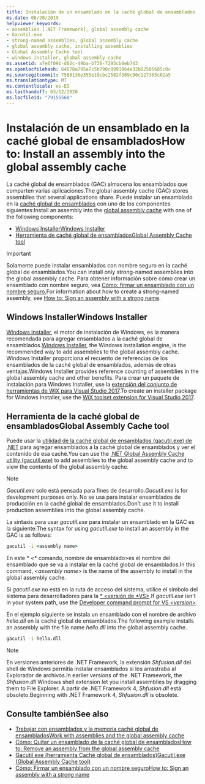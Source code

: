```yaml
---
title: Instalación de un ensamblado en la caché global de ensamblados
ms.date: 08/20/2019
helpviewer_keywords:
- assemblies [.NET Framework], global assembly cache
- Gacutil.exe
- strong-named assemblies, global assembly cache
- global assembly cache, installing assemblies
- Global Assembly Cache tool
- windows installer, global assembly cache
ms.assetid: a7e6f091-d02c-49ba-b736-7295cb0eb743
ms.openlocfilehash: 64878a795a7c5b790c8991064e32b82505685c0c
ms.sourcegitcommit: 7588136e355e10cbc2582f389c90c127363c02a5
ms.translationtype: MT
ms.contentlocale: es-ES
ms.lasthandoff: 03/12/2020
ms.locfileid: "79155568"
---
```

# <a name="how-to-install-an-assembly-into-the-global-assembly-cache"></a><span data-ttu-id="c7f9b-102">Instalación de un ensamblado en la caché global de ensamblados</span><span class="sxs-lookup"><span data-stu-id="c7f9b-102">How to: Install an assembly into the global assembly cache</span></span>

<span data-ttu-id="c7f9b-103">La caché global de ensamblados (GAC) almacena los ensamblados que comparten varias aplicaciones.</span><span class="sxs-lookup"><span data-stu-id="c7f9b-103">The global assembly cache (GAC) stores assemblies that several applications share.</span></span> <span data-ttu-id="c7f9b-104">Puede instalar un ensamblado en la [caché global de ensamblados](gac.md) con uno de los componentes siguientes:</span><span class="sxs-lookup"><span data-stu-id="c7f9b-104">Install an assembly into the [global assembly cache](gac.md) with one of the following components:</span></span>

- [<span data-ttu-id="c7f9b-105">Windows Installer</span><span class="sxs-lookup"><span data-stu-id="c7f9b-105">Windows Installer</span></span>](#windows-installer)
- [<span data-ttu-id="c7f9b-106">Herramienta de caché global de ensamblados</span><span class="sxs-lookup"><span data-stu-id="c7f9b-106">Global Assembly Cache tool</span></span>](#global-assembly-cache-tool)

> [!IMPORTANT]
> <span data-ttu-id="c7f9b-107">Solamente puede instalar ensamblados con nombre seguro en la caché global de ensamblados.</span><span class="sxs-lookup"><span data-stu-id="c7f9b-107">You can install only strong-named assemblies into the global assembly cache.</span></span> <span data-ttu-id="c7f9b-108">Para obtener información sobre cómo crear un ensamblado con nombre seguro, vea [Cómo: firmar un ensamblado con un nombre seguro.](../../standard/assembly/sign-strong-name.md)</span><span class="sxs-lookup"><span data-stu-id="c7f9b-108">For information about how to create a strong-named assembly, see [How to: Sign an assembly with a strong name](../../standard/assembly/sign-strong-name.md).</span></span>

## <a name="windows-installer"></a><span data-ttu-id="c7f9b-109">Windows Installer</span><span class="sxs-lookup"><span data-stu-id="c7f9b-109">Windows Installer</span></span>

<span data-ttu-id="c7f9b-110">[Windows Installer](/windows/desktop/Msi/installation-of-assemblies-to-the-global-assembly-cache), el motor de instalación de Windows, es la manera recomendada para agregar ensamblados a la caché global de ensamblados.</span><span class="sxs-lookup"><span data-stu-id="c7f9b-110">[Windows Installer](/windows/desktop/Msi/installation-of-assemblies-to-the-global-assembly-cache), the Windows installation engine, is the recommended way to add assemblies to the global assembly cache.</span></span> <span data-ttu-id="c7f9b-111">Windows Installer proporciona el recuento de referencias de los ensamblados de la caché global de ensamblados, además de otras ventajas.</span><span class="sxs-lookup"><span data-stu-id="c7f9b-111">Windows Installer provides reference counting of assemblies in the global assembly cache and other benefits.</span></span> <span data-ttu-id="c7f9b-112">Para crear un paquete de instalación para Windows Installer, use la [extensión del conjunto de herramientas de WiX para Visual Studio 2017](https://marketplace.visualstudio.com/items?itemName=RobMensching.WixToolsetVisualStudio2017Extension).</span><span class="sxs-lookup"><span data-stu-id="c7f9b-112">To create an installer package for Windows Installer, use the [WiX toolset extension for Visual Studio 2017](https://marketplace.visualstudio.com/items?itemName=RobMensching.WixToolsetVisualStudio2017Extension).</span></span>

## <a name="global-assembly-cache-tool"></a><span data-ttu-id="c7f9b-113">Herramienta de la caché global de ensamblados</span><span class="sxs-lookup"><span data-stu-id="c7f9b-113">Global Assembly Cache tool</span></span>

<span data-ttu-id="c7f9b-114">Puede usar la [utilidad de la caché global de ensamblados (gacutil.exe) de .NET](../tools/gacutil-exe-gac-tool.md) para agregar ensamblados a la caché global de ensamblados y ver el contenido de esa caché.</span><span class="sxs-lookup"><span data-stu-id="c7f9b-114">You can use the [.NET Global Assembly Cache utility (gacutil.exe)](../tools/gacutil-exe-gac-tool.md) to add assemblies to the global assembly cache and to view the contents of the global assembly cache.</span></span>

   > [!NOTE]
   > <span data-ttu-id="c7f9b-115">*Gacutil.exe* solo está pensada para fines de desarrollo.</span><span class="sxs-lookup"><span data-stu-id="c7f9b-115">*Gacutil.exe* is for development purposes only.</span></span> <span data-ttu-id="c7f9b-116">No se usa para instalar ensamblados de producción en la caché global de ensamblados.</span><span class="sxs-lookup"><span data-stu-id="c7f9b-116">Don't use it to install production assemblies into the global assembly cache.</span></span>

<span data-ttu-id="c7f9b-117">La sintaxis para usar *gacutil.exe* para instalar un ensamblado en la GAC es la siguiente:</span><span class="sxs-lookup"><span data-stu-id="c7f9b-117">The syntax for using *gacutil.exe* to install an assembly in the GAC is as follows:</span></span>

```cmd
gacutil -i <assembly name>
```

<span data-ttu-id="c7f9b-118">En este \* \<\* comando, nombre de ensamblado>es el nombre del ensamblado que se va a instalar en la caché global de ensamblados.</span><span class="sxs-lookup"><span data-stu-id="c7f9b-118">In this command, *\<assembly name>* is the name of the assembly to install in the global assembly cache.</span></span>

<span data-ttu-id="c7f9b-119">Si *gacutil.exe* no está en la ruta de acceso del sistema, utilice el símbolo del sistema para desarrolladores para la [ \* \<versión de \*VS>](../tools/developer-command-prompt-for-vs.md).</span><span class="sxs-lookup"><span data-stu-id="c7f9b-119">If *gacutil.exe* isn't in your system path, use the [Developer command prompt for VS *\<version>*](../tools/developer-command-prompt-for-vs.md).</span></span>

<span data-ttu-id="c7f9b-120">En el ejemplo siguiente se instala un ensamblado con el nombre de archivo *hello.dll* en la caché global de ensamblados.</span><span class="sxs-lookup"><span data-stu-id="c7f9b-120">The following example installs an assembly with the file name *hello.dll* into the global assembly cache.</span></span>

```cmd
gacutil -i hello.dll
```

> [!NOTE]
> <span data-ttu-id="c7f9b-121">En versiones anteriores de .NET Framework, la extensión *Shfusion.dll* del shell de Windows permitía instalar ensamblados si los arrastraba al Explorador de archivos.</span><span class="sxs-lookup"><span data-stu-id="c7f9b-121">In earlier versions of the .NET Framework, the *Shfusion.dll* Windows shell extension let you install assemblies by dragging them to File Explorer.</span></span> <span data-ttu-id="c7f9b-122">A partir de .NET Framework 4, *Shfusion.dll* está obsoleto.</span><span class="sxs-lookup"><span data-stu-id="c7f9b-122">Beginning with .NET Framework 4, *Shfusion.dll* is obsolete.</span></span>

## <a name="see-also"></a><span data-ttu-id="c7f9b-123">Consulte también</span><span class="sxs-lookup"><span data-stu-id="c7f9b-123">See also</span></span>

- [<span data-ttu-id="c7f9b-124">Trabajar con ensamblados y la memoria caché global de ensamblados</span><span class="sxs-lookup"><span data-stu-id="c7f9b-124">Work with assemblies and the global assembly cache</span></span>](working-with-assemblies-and-the-gac.md)
- [<span data-ttu-id="c7f9b-125">Cómo: Quitar un ensamblado de la caché global de ensamblados</span><span class="sxs-lookup"><span data-stu-id="c7f9b-125">How to: Remove an assembly from the global assembly cache</span></span>](how-to-remove-an-assembly-from-the-gac.md)
- [<span data-ttu-id="c7f9b-126">Gacutil.exe (herramienta Caché global de ensamblados)</span><span class="sxs-lookup"><span data-stu-id="c7f9b-126">Gacutil.exe (Global Assembly Cache tool)</span></span>](../tools/gacutil-exe-gac-tool.md)
- [<span data-ttu-id="c7f9b-127">Cómo: Firmar un ensamblado con un nombre seguro</span><span class="sxs-lookup"><span data-stu-id="c7f9b-127">How to: Sign an assembly with a strong name</span></span>](../../standard/assembly/sign-strong-name.md)
